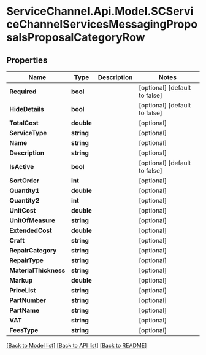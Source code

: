# ServiceChannel.Api.Model.SCServiceChannelServicesMessagingProposalsProposalCategoryRow

## Properties

Name | Type | Description | Notes
------------ | ------------- | ------------- | -------------
**Required** | **bool** |  | [optional] [default to false]
**HideDetails** | **bool** |  | [optional] [default to false]
**TotalCost** | **double** |  | [optional] 
**ServiceType** | **string** |  | [optional] 
**Name** | **string** |  | [optional] 
**Description** | **string** |  | [optional] 
**IsActive** | **bool** |  | [optional] [default to false]
**SortOrder** | **int** |  | [optional] 
**Quantity1** | **double** |  | [optional] 
**Quantity2** | **int** |  | [optional] 
**UnitCost** | **double** |  | [optional] 
**UnitOfMeasure** | **string** |  | [optional] 
**ExtendedCost** | **double** |  | [optional] 
**Craft** | **string** |  | [optional] 
**RepairCategory** | **string** |  | [optional] 
**RepairType** | **string** |  | [optional] 
**MaterialThickness** | **string** |  | [optional] 
**Markup** | **double** |  | [optional] 
**PriceList** | **string** |  | [optional] 
**PartNumber** | **string** |  | [optional] 
**PartName** | **string** |  | [optional] 
**VAT** | **string** |  | [optional] 
**FeesType** | **string** |  | [optional] 

[[Back to Model list]](../README.md#documentation-for-models) [[Back to API list]](../README.md#documentation-for-api-endpoints) [[Back to README]](../README.md)

